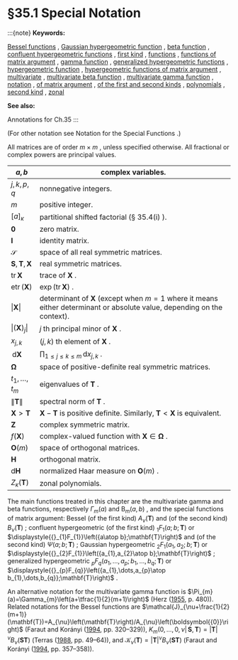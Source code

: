# §35.1 Special Notation

:::{note}
**Keywords:**

[Bessel functions](http://dlmf.nist.gov/search/search?q=Bessel%20functions) , [Gaussian hypergeometric function](http://dlmf.nist.gov/search/search?q=Gaussian%20hypergeometric%20function) , [beta function](http://dlmf.nist.gov/search/search?q=beta%20function) , [confluent hypergeometric functions](http://dlmf.nist.gov/search/search?q=confluent%20hypergeometric%20functions) , [first kind](http://dlmf.nist.gov/search/search?q=first%20kind) , [functions](http://dlmf.nist.gov/search/search?q=functions) , [functions of matrix argument](http://dlmf.nist.gov/search/search?q=functions%20of%20matrix%20argument) , [gamma function](http://dlmf.nist.gov/search/search?q=gamma%20function) , [generalized hypergeometric functions](http://dlmf.nist.gov/search/search?q=generalized%20hypergeometric%20functions) , [hypergeometric function](http://dlmf.nist.gov/search/search?q=hypergeometric%20function) , [hypergeometric functions of matrix argument](http://dlmf.nist.gov/search/search?q=hypergeometric%20functions%20of%20matrix%20argument) , [multivariate](http://dlmf.nist.gov/search/search?q=multivariate) , [multivariate beta function](http://dlmf.nist.gov/search/search?q=multivariate%20beta%20function) , [multivariate gamma function](http://dlmf.nist.gov/search/search?q=multivariate%20gamma%20function) , [notation](http://dlmf.nist.gov/search/search?q=notation) , [of matrix argument](http://dlmf.nist.gov/search/search?q=of%20matrix%20argument) , [of the first and second kinds](http://dlmf.nist.gov/search/search?q=of%20the%20first%20and%20second%20kinds) , [polynomials](http://dlmf.nist.gov/search/search?q=polynomials) , [second kind](http://dlmf.nist.gov/search/search?q=second%20kind) , [zonal](http://dlmf.nist.gov/search/search?q=zonal)

**See also:**

Annotations for Ch.35
:::

(For other notation see Notation for the Special Functions .)

All matrices are of order $m\times m$ , unless specified otherwise. All fractional or complex powers are principal values.


| $a,b$ | complex variables. |
|---|---|
| $j,k,p,q$ | nonnegative integers. |
| $m$ | positive integer. |
| ${\left[a\right]_{\kappa}}$ | partitional shifted factorial (§ 35.4(i) ). |
| $\boldsymbol{{0}}$ | zero matrix. |
| $\mathbf{I}$ | identity matrix. |
| $\boldsymbol{\mathcal{S}}$ | space of all real symmetric matrices. |
| $\mathbf{S},\mathbf{T},\mathbf{X}$ | real symmetric matrices. |
| $\operatorname{tr}{\mathbf{X}}$ | trace of $\mathbf{X}$ . |
| $\operatorname{etr}\left(\mathbf{X}\right)$ | $\exp\left(\operatorname{tr}{\mathbf{X}}\right)$ . |
| $\left\|\mathbf{X}\right\|$ | determinant of $\mathbf{X}$ (except when $m=1$ where it means either determinant or absolute value, depending on the context). |
| $\|(\mathbf{X})_{j}\|$ | $j$ th principal minor of $\mathbf{X}$ . |
| $x_{j,k}$ | $(j,k)$ th element of $\mathbf{X}$ . |
| $\,\mathrm{d}{\mathbf{X}}$ | $\prod_{1\leq j\leq k\leq m}\,\mathrm{d}x_{j,k}$ . |
| ${\boldsymbol{\Omega}}$ | space of positive-definite real symmetric matrices. |
| $t_{1},\dots,t_{m}$ | eigenvalues of $\mathbf{T}$ . |
| $\\|\mathbf{T}\\|$ | spectral norm of $\mathbf{T}$ . |
| $\mathbf{X}>\mathbf{T}$ | $\mathbf{X}-\mathbf{T}$ is positive definite. Similarly, $\mathbf{T}<\mathbf{X}$ is equivalent. |
| $\mathbf{Z}$ | complex symmetric matrix. |
| $f(\mathbf{X})$ | complex-valued function with $\mathbf{X}\in{\boldsymbol{\Omega}}$ . |
| $\mathbf{O}(m)$ | space of orthogonal matrices. |
| $\mathbf{H}$ | orthogonal matrix. |
| $\mathrm{d}{\mathbf{H}}$ | normalized Haar measure on $\mathbf{O}(m)$ . |
| $Z_{\kappa}\left(\mathbf{T}\right)$ | zonal polynomials. |


The main functions treated in this chapter are the multivariate gamma and beta functions, respectively $\Gamma_{m}\left(a\right)$ and $\mathrm{B}_{m}\left(a,b\right)$ , and the special functions of matrix argument: Bessel (of the first kind) $A_{\nu}\left(\mathbf{T}\right)$ and (of the second kind) $B_{\nu}\left(\mathbf{T}\right)$ ; confluent hypergeometric (of the first kind) ${{}_{1}F_{1}}\left(a;b;\mathbf{T}\right)$ or $\displaystyle{{}_{1}F_{1}}\left({a\atop b};\mathbf{T}\right)$ and (of the second kind) $\Psi\left(a;b;\mathbf{T}\right)$ ; Gaussian hypergeometric ${{}_{2}F_{1}}\left(a_{1},a_{2};b;\mathbf{T}\right)$ or $\displaystyle{{}_{2}F_{1}}\left({a_{1},a_{2}\atop b};\mathbf{T}\right)$ ; generalized hypergeometric ${{}_{p}F_{q}}\left(a_{1},\dots,a_{p};b_{1},\dots,b_{q};\mathbf{T}\right)$ or $\displaystyle{{}_{p}F_{q}}\left({a_{1},\dots,a_{p}\atop b_{1},\dots,b_{q}};\mathbf{T}\right)$ .

An alternative notation for the multivariate gamma function is $\Pi_{m}(a)=\Gamma_{m}\left(a+\tfrac{1}{2}(m+1)\right)$ (Herz ([1955](./bib/H.html#bib1074 "Bessel functions of matrix argument"), p. 480)). Related notations for the Bessel functions are $\mathcal{J}_{\nu+\frac{1}{2}(m+1)}(\mathbf{T})=A_{\nu}\left(\mathbf{T}\right)/A_{\nu}\left(\boldsymbol{{0}}\right)$ (Faraut and Korányi ([1994](./bib/F.html#bib775 "Analysis on Symmetric Cones"), pp. 320–329)), $K_{m}(0,\dots,0,\nu\mathpunct{|}\mathbf{S},\mathbf{T})=\left|\mathbf{T}\right|^{\nu}B_{\nu}\left(\mathbf{S}\mathbf{T}\right)$ (Terras ([1988](./bib/T.html#bib2238 "Harmonic Analysis on Symmetric Spaces and Applications. II"), pp. 49–64)), and $\mathcal{K}_{\nu}(\mathbf{T})=\left|\mathbf{T}\right|^{\nu}B_{\nu}\left(\mathbf{S}\mathbf{T}\right)$ (Faraut and Korányi ([1994](./bib/F.html#bib775 "Analysis on Symmetric Cones"), pp. 357–358)).
